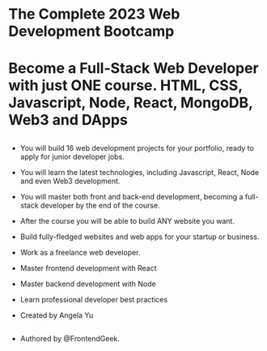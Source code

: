 # The Complete 2023 Web Development Bootcamp
# Become a Full-Stack Web Developer with just ONE course. HTML, CSS, Javascript, Node, React, MongoDB, Web3 and DApps
##
* You will build 16 web development projects for your portfolio, ready to apply for junior developer jobs.
* You will learn the latest technologies, including Javascript, React, Node and even Web3 development.
* You will master both front and back-end development, becoming a full-stack developer by the end of the course.
* After the course you will be able to build ANY website you want.
* Build fully-fledged websites and web apps for your startup or business.
* Work as a freelance web developer.
* Master frontend development with React
* Master backend development with Node
* Learn professional developer best practices

* Created by Angela Yu
##
* Authored by @FrontendGeek.
